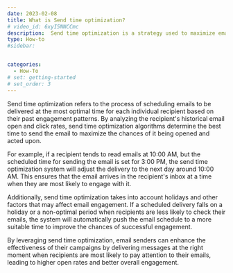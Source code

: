 ```yaml
---
date: 2023-02-08
title: What is Send time optimization?
# video_id: 6xyI5NNCCmc
description:  Send time optimization is a strategy used to maximize email engagement by delivering messages to recipients at the most optimal time based on their past behavior. This how-to guide will provide insights and steps to understand and implement send time optimization for your email campaigns.
type: How-to
#sidebar:


categories:
  - How-To
# set: getting-started
# set_order: 3
---
```

Send time optimization refers to the process of scheduling emails to be delivered at the most optimal time for each individual recipient based on their past engagement patterns. By analyzing the recipient's historical email open and click rates, send time optimization algorithms determine the best time to send the email to maximize the chances of it being opened and acted upon.

For example, if a recipient tends to read emails at 10:00 AM, but the scheduled time for sending the email is set for 3:00 PM, the send time optimization system will adjust the delivery to the next day around 10:00 AM. This ensures that the email arrives in the recipient's inbox at a time when they are most likely to engage with it.

Additionally, send time optimization takes into account holidays and other factors that may affect email engagement. If a scheduled delivery falls on a holiday or a non-optimal period when recipients are less likely to check their emails, the system will automatically push the email schedule to a more suitable time to improve the chances of successful engagement.

By leveraging send time optimization, email senders can enhance the effectiveness of their campaigns by delivering messages at the right moment when recipients are most likely to pay attention to their emails, leading to higher open rates and better overall engagement.
